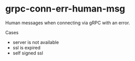# grpc-conn-err-human-msg
Human messages when connecting via gRPC with an error.

Cases
* server is not available
* ssl is expired
* self signed ssl
